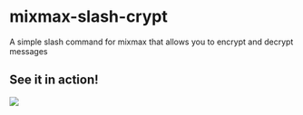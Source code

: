 # mixmax-slash-crypt
A simple slash command for mixmax that allows you to encrypt and decrypt messages

## See it in action!
![](https://giphy.com/gifs/3ohhwnl1arVlnrNNxS/html5)
